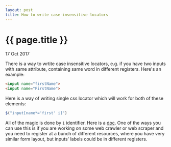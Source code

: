 ```yaml
---
layout: post
title: How to write case-insensitive locators
---
```


{{ page.title }}
================

<p class="meta">17 Oct 2017</p>

There is a way to wrtite case insensitive locators, e.g. if you have two inputs
with same attribute, containing same word in different registers. Here's an example:

``` html
<input name="firstName">
<input name="FirstName">
```

Here is a way of writing single css locator which will work for both of these elements:

``` javascript
$("input[name*='first' i]")
```

All of the magic is done by `i` identifier. Here is a [doc](https://www.w3.org/TR/selectors4/#attribute-case).
One of the ways you can use this is if you are working on some web crawler or web scraper and you need
to register at a bunch of different resources, where you have very similar form layout, but inputs' labels could
be in different registers.
